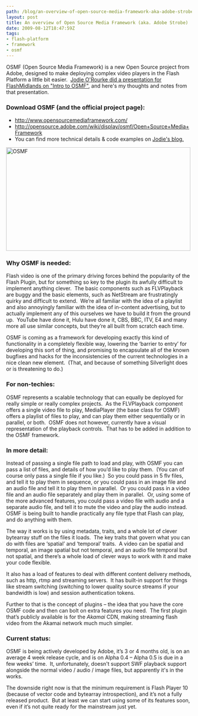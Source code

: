 ```yaml
---
path: /blog/an-overview-of-open-source-media-framework-aka-adobe-strobe/
layout: post
title: An overview of Open Source Media Framework (aka. Adobe Strobe)
date: 2009-08-12T18:47:59Z
tags:
- flash-platform
- framework
- osmf
---
```


OSMF (Open Source Media Framework) is a new Open Source project from Adobe, designed to make deploying complex video players in the Flash Platform a little bit easier.  <a href="http://www.jodieorourke.com/view.php?id=111&amp;blog=news" target="_blank">Jodie O'Rourke did a presentation for FlashMidlands on "Intro to OSMF"</a>, and here's my thoughts and notes from that presentation.
<h3>Download OSMF (and the official project page):</h3>
<ul>
	<li><a href="http://www.opensourcemediaframework.com/">http://www.opensourcemediaframework.com/</a></li>
	<li><a href="http://midlands.webmail.mmtdigital.co.uk/exchweb/bin/redir.asp?URL=http://opensource.adobe.com/wiki/display/osmf/Open%2BSource%2BMedia%2BFramework" target="_blank">http://opensource.adobe.com/wiki/display/osmf/Open+Source+Media+Framework</a></li>
	<li>You can find more technical details &amp; code examples on <a href="http://www.jodieorourke.com/view.php?id=111&amp;blog=news" target="_blank">Jodie's blog.</a></li>
</ul>
<img class="alignnone size-full wp-image-940" title="OSMF" src="http://uploads.psyked.co.uk/2009/08/osmf.jpg" alt="OSMF" width="500" height="280" />
<h3>Why OSMF is needed:</h3>
Flash video is one of the primary driving forces behind the popularity of the Flash Plugin, but for something so key to the plugin its awfully difficult to implement anything clever.  The basic components such as FLVPlayback are buggy and the basic elements, such as NetStream are frustratingly quirky and difficult to extend.  We’re all familiar with the idea of a playlist and also annoyingly familiar with the idea of in-content advertising, but to actually implement any of this ourselves we have to build it from the ground up.  YouTube have done it, Hulu have done it, CBS, BBC, ITV, E4 and many more all use similar concepts, but they’re all built from scratch each time.

OSMF is coming as a framework for developing exactly this kind of functionality in a completely flexible way, lowering the ‘barrier to entry’ for developing this sort of thing, and promising to encapsulate all of the known bugfixes and hacks for the inconsistencies of the current technologies in a nice clean new element.  (That, and because of something Silverlight does or is threatening to do.)
<h3>For non-techies:</h3>
OSMF represents a scalable technology that can equally be deployed for really simple or really complex projects.  As the FLVPlayback component offers a single video file to play, MediaPlayer (the base class for OSMF) offers a playlist of files to play, and can play them either sequentially or in parallel, or both.  OSMF does not however, currently have a visual representation of the playback controls.  That has to be added in addition to the OSMF framework.
<h3>In more detail:</h3>
Instead of passing a single file path to load and play, with OSMF you can pass a list of files, and details of how you’d like to play them.  (You can of course only pass a single file if you like.)  So you could pass in 5 flv files, and tell it to play them in sequence, or you could pass in an image file and an audio file and tell it to play them in parallel.  Or you could pass in a video file and an audio file separately and play them in parallel.  Or, using some of the more advanced features, you could pass a video file with audio and a separate audio file, and tell it to mute the video and play the audio instead.  OSMF is being built to handle practically any file type that Flash can play, and do anything with them.

The way it works is by using metadata, traits, and a whole lot of clever bytearray stuff on the files it loads.  The key traits that govern what you can do with files are ‘spatial’ and ‘temporal’ traits.  A video can be spatial and temporal, an image spatial but not temporal, and an audio file temporal but not spatial, and there’s a whole load of clever ways to work with it and make your code flexible.

It also has a load of features to deal with different content delivery methods, such as http, rtmp and streaming servers.  It has built-in support for things like stream switching (switching to lower quality source streams if your bandwidth is low) and session authentication tokens.

Further to that is the concept of plugins – the idea that you have the core OSMF code and then can bolt on extra features you need.  The first plugin that’s publicly available is for the <em>Akamai</em> CDN, making streaming flash video from the Akamai network much much simpler.
<h3>Current status:</h3>
OSMF is being actively developed by Adobe, it’s 3 or 4 months old, is on an average 4 week release cycle, and is on Alpha 0.4 – Alpha 0.5 is due in a few weeks’ time.  It, unfortunately, doesn't support SWF playback support alongside the normal video / audio / image files, but apparently it's in the works.

The downside right now is that the minimum requirement is Flash Player 10 (because of vector code and bytearray introspection), and it’s not a fully released product.  But at least we can start using some of its features soon, even if it’s not quite ready for the mainstream just yet.